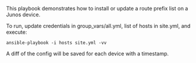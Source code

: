 This playbook demonstrates how to install or
update a route prefix list on a Junos device.

To run, update credentials in group_vars/all.yml,
list of hosts in site.yml, and execute:
```
ansible-playbook -i hosts site.yml -vv
```

A diff of the config will be saved for each
device with a timestamp.
